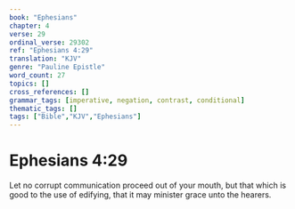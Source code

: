 ```yaml
---
book: "Ephesians"
chapter: 4
verse: 29
ordinal_verse: 29302
ref: "Ephesians 4:29"
translation: "KJV"
genre: "Pauline Epistle"
word_count: 27
topics: []
cross_references: []
grammar_tags: [imperative, negation, contrast, conditional]
thematic_tags: []
tags: ["Bible","KJV","Ephesians"]
---
```


# Ephesians 4:29

Let no corrupt communication proceed out of your mouth, but that which is good to the use of edifying, that it may minister grace unto the hearers.
